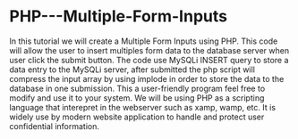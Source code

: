 # PHP---Multiple-Form-Inputs
In this tutorial we will create a Multiple Form Inputs using PHP. This code will allow the user to insert multiples form data to the database server when user click the submit button. The code use MySQLi INSERT query to store a data entry to the MySQLi server, after submitted the php script will compress the input array by using implode in order to store the data to the database in one submission. This a user-friendly program feel free to modify and use it to your system.  We will be using PHP as a scripting language that interepret in the webserver such as xamp, wamp, etc. It is widely use by modern website application to handle and protect user confidential information.
